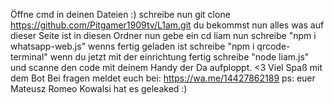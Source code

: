Öffne cmd in deinen Dateien :) 
schreibe nun git clone https://github.com/Pitgamer1909tv/L1am.git
du bekommst nun alles was auf dieser Seite ist in diesen Ordner nun gebe ein cd liam
nun schreibe "npm i whatsapp-web.js"
wenns fertig geladen ist schreibe "npm i qrcode-terminal"
wenn du jetzt mit der einrichtung fertig schreibe "node liam.js"
und scanne den code mit deinem Handy der Da aufploppt. <3 
Viel Spaß mit dem Bot Bei fragen meldet euch bei: https://wa.me/14427862189
ps: euer Mateusz Romeo Kowalsi hat es geleaked :)
